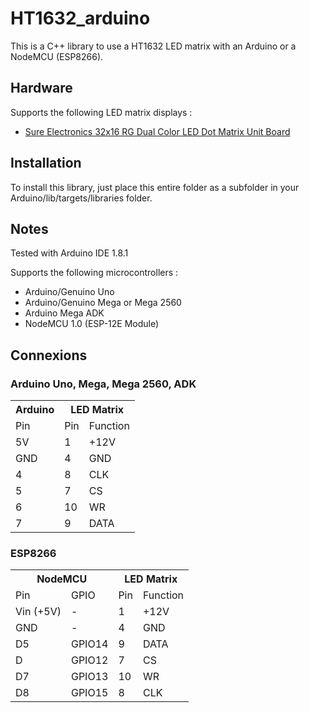 # HT1632_arduino

This is a C++ library to use a HT1632 LED matrix with an Arduino or a NodeMCU (ESP8266).

## Hardware

Supports the following LED matrix displays :

 * [Sure Electronics 32x16 RG Dual Color LED Dot Matrix Unit Board](http://store3.sure-electronics.com/de-dp14116)

## Installation

To install this library, just place this entire folder as a subfolder in your
Arduino/lib/targets/libraries folder.

## Notes

Tested with Arduino IDE 1.8.1

Supports the following microcontrollers :

 * Arduino/Genuino Uno
 * Arduino/Genuino Mega or Mega 2560
 * Arduino Mega ADK
 * NodeMCU 1.0 (ESP-12E Module)

## Connexions

### Arduino Uno, Mega, Mega 2560, ADK

<table>
  <tr>
    <th>Arduino</th><th colspan=2>LED Matrix</th>
  </tr>
  <tr>
    <td>Pin</td><td>Pin</td><td>Function</td>
  </tr>
  <tr>
    <td>5V</td><td>1</td><td>+12V</td>
  </tr>
  <tr>
    <td>GND</td><td>4</td><td>GND</td>
  </tr>
  <tr>
    <td>4</td><td>8</td><td>CLK</td>
  </tr>
  <tr>
    <td>5</td><td>7</td><td>CS</td>
  </tr>
  <tr>
    <td>6</td><td>10</td><td>WR</td>
  </tr>
  <tr>
    <td>7</td><td>9</td><td>DATA</td>
  </tr>
</table>

### ESP8266

<table>
  <tr>
    <th colspan=2>NodeMCU</th><th colspan=2>LED Matrix</th>
  </tr>
  <tr>
    <td>Pin</td><td>GPIO</td><td>Pin</td><td>Function</td>
  </tr>
  <tr>
    <td>Vin (+5V)</td><td>-</td><td>1</td><td>+12V</td>
  </tr>
  <tr>
    <td>GND</td><td>-</td><td>4</td><td>GND</td>
  </tr>
  <tr>
    <td>D5</td><td>GPIO14</td><td>9</td><td>DATA</td>
  </tr>
  <tr>
    <td>D</td><td>GPIO12</td><td>7</td><td>CS</td>
  </tr>
  <tr>
    <td>D7</td><td>GPIO13</td><td>10</td><td>WR</td>
  </tr>
  <tr>
    <td>D8</td><td>GPIO15</td><td>8</td><td>CLK</td>
  </tr>
</table>
